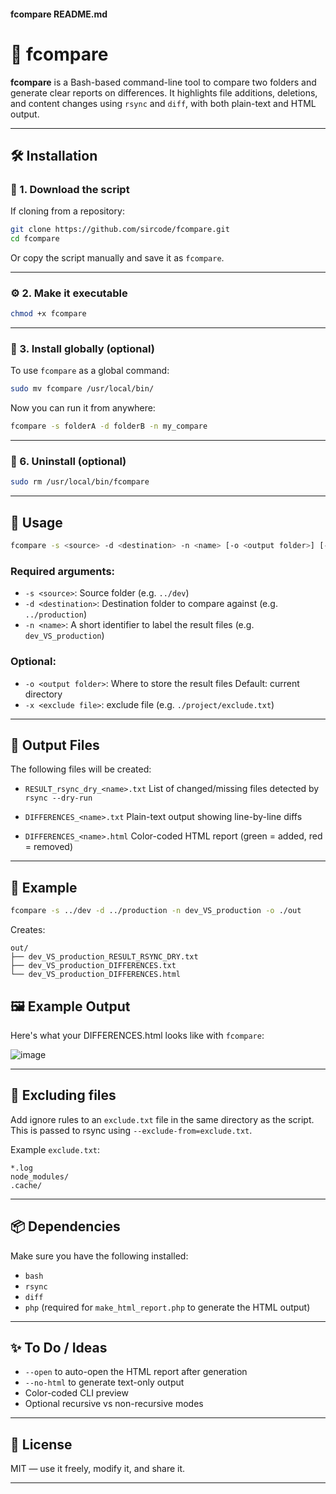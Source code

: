#### fcompare README.md


# 🧩 fcompare

**fcompare** is a Bash-based command-line tool to compare two folders and generate clear reports on differences. It highlights file additions, deletions, and content changes using `rsync` and `diff`, with both plain-text and HTML output.

---

## 🛠️ Installation

### 🔧 1. Download the script

If cloning from a repository:

```bash
git clone https://github.com/sircode/fcompare.git
cd fcompare
````

Or copy the script manually and save it as `fcompare`.

---

### ⚙️ 2. Make it executable

```bash
chmod +x fcompare
```

---

### 📁 3. Install globally (optional)

To use `fcompare` as a global command:

```bash
sudo mv fcompare /usr/local/bin/
```

Now you can run it from anywhere:

```bash
fcompare -s folderA -d folderB -n my_compare
```

---


### 🧼 6. Uninstall (optional)

```bash
sudo rm /usr/local/bin/fcompare
```

---

## 🚀 Usage

```bash
fcompare -s <source> -d <destination> -n <name> [-o <output folder>] [-x <exclude file>]
```

### Required arguments:

* `-s <source>`: Source folder (e.g. `../dev`)
* `-d <destination>`: Destination folder to compare against (e.g. `../production`)
* `-n <name>`: A short identifier to label the result files (e.g. `dev_VS_production`)


### Optional:

* `-o <output folder>`: Where to store the result files
  Default: current directory
* `-x <exclude file>`: exclude file (e.g. `./project/exclude.txt`)

---

## 📄 Output Files

The following files will be created:

* `RESULT_rsync_dry_<name>.txt`
  List of changed/missing files detected by `rsync --dry-run`

* `DIFFERENCES_<name>.txt`
  Plain-text output showing line-by-line diffs

* `DIFFERENCES_<name>.html`
  Color-coded HTML report (green = added, red = removed)

---

## 🧪 Example

```bash
fcompare -s ../dev -d ../production -n dev_VS_production -o ./out
```

Creates:

```
out/
├── dev_VS_production_RESULT_RSYNC_DRY.txt
├── dev_VS_production_DIFFERENCES.txt
└── dev_VS_production_DIFFERENCES.html
```

## 🖼 Example Output

Here's what your DIFFERENCES.html looks like with `fcompare`:

![image](https://github.com/user-attachments/assets/017af389-1c97-450c-a744-e4aeec1e71dc)

---

## 📁 Excluding files

Add ignore rules to an `exclude.txt` file in the same directory as the script. This is passed to rsync using `--exclude-from=exclude.txt`.

Example `exclude.txt`:

```
*.log
node_modules/
.cache/
```

---

## 📦 Dependencies

Make sure you have the following installed:

* `bash`
* `rsync`
* `diff`
* `php` (required for `make_html_report.php` to generate the HTML output)

---

## ✨ To Do / Ideas

* `--open` to auto-open the HTML report after generation
* `--no-html` to generate text-only output
* Color-coded CLI preview
* Optional recursive vs non-recursive modes

---

## 📄 License

MIT — use it freely, modify it, and share it.

---
